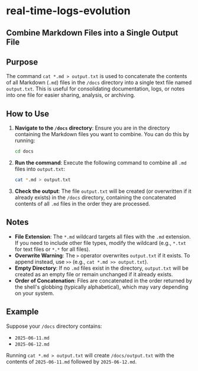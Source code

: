 # real-time-logs-evolution

## Combine Markdown Files into a Single Output File

## Purpose
The command `cat *.md > output.txt` is used to concatenate the contents of all Markdown (`.md`) files in the `/docs` directory into a single text file named `output.txt`. This is useful for consolidating documentation, logs, or notes into one file for easier sharing, analysis, or archiving.

## How to Use
1. **Navigate to the `/docs` directory**:
   Ensure you are in the directory containing the Markdown files you want to combine. You can do this by running:
   ```bash
   cd docs
   ```

2. **Run the command**:
   Execute the following command to combine all `.md` files into `output.txt`:
   ```bash
   cat *.md > output.txt
   ```

3. **Check the output**:
   The file `output.txt` will be created (or overwritten if it already exists) in the `/docs` directory, containing the concatenated contents of all `.md` files in the order they are processed.

## Notes
- **File Extension**: The `*.md` wildcard targets all files with the `.md` extension. If you need to include other file types, modify the wildcard (e.g., `*.txt` for text files or `*.*` for all files).
- **Overwrite Warning**: The `>` operator overwrites `output.txt` if it exists. To append instead, use `>>` (e.g., `cat *.md >> output.txt`).
- **Empty Directory**: If no `.md` files exist in the directory, `output.txt` will be created as an empty file or remain unchanged if it already exists.
- **Order of Concatenation**: Files are concatenated in the order returned by the shell's globbing (typically alphabetical), which may vary depending on your system.

## Example
Suppose your `/docs` directory contains:
- `2025-06-11.md`
- `2025-06-12.md`

Running `cat *.md > output.txt` will create `/docs/output.txt` with the contents of `2025-06-11.md` followed by `2025-06-12.md`.
